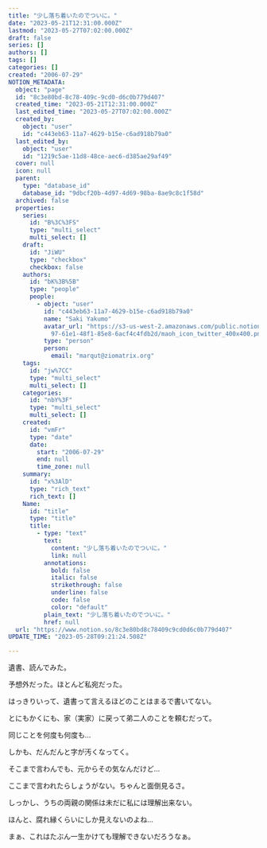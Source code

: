 ```yaml
---
title: "少し落ち着いたのでついに。"
date: "2023-05-21T12:31:00.000Z"
lastmod: "2023-05-27T07:02:00.000Z"
draft: false
series: []
authors: []
tags: []
categories: []
created: "2006-07-29"
NOTION_METADATA:
  object: "page"
  id: "8c3e80bd-8c78-409c-9cd0-d6c0b779d407"
  created_time: "2023-05-21T12:31:00.000Z"
  last_edited_time: "2023-05-27T07:02:00.000Z"
  created_by:
    object: "user"
    id: "c443eb63-11a7-4629-b15e-c6ad918b79a0"
  last_edited_by:
    object: "user"
    id: "1219c5ae-11d8-48ce-aec6-d385ae29af49"
  cover: null
  icon: null
  parent:
    type: "database_id"
    database_id: "9dbcf20b-4d97-4d69-98ba-8ae9c8c1f58d"
  archived: false
  properties:
    series:
      id: "B%3C%3FS"
      type: "multi_select"
      multi_select: []
    draft:
      id: "JiWU"
      type: "checkbox"
      checkbox: false
    authors:
      id: "bK%3B%5B"
      type: "people"
      people:
        - object: "user"
          id: "c443eb63-11a7-4629-b15e-c6ad918b79a0"
          name: "Saki Yakumo"
          avatar_url: "https://s3-us-west-2.amazonaws.com/public.notion-static.com/3ad1c4\
            97-61e1-48f1-85e8-6acf4c4fdb2d/maoh_icon_twitter_400x400.png"
          type: "person"
          person:
            email: "marqut@ziomatrix.org"
    tags:
      id: "jw%7CC"
      type: "multi_select"
      multi_select: []
    categories:
      id: "nbY%3F"
      type: "multi_select"
      multi_select: []
    created:
      id: "vmFr"
      type: "date"
      date:
        start: "2006-07-29"
        end: null
        time_zone: null
    summary:
      id: "x%3AlD"
      type: "rich_text"
      rich_text: []
    Name:
      id: "title"
      type: "title"
      title:
        - type: "text"
          text:
            content: "少し落ち着いたのでついに。"
            link: null
          annotations:
            bold: false
            italic: false
            strikethrough: false
            underline: false
            code: false
            color: "default"
          plain_text: "少し落ち着いたのでついに。"
          href: null
  url: "https://www.notion.so/8c3e80bd8c78409c9cd0d6c0b779d407"
UPDATE_TIME: "2023-05-28T09:21:24.508Z"

---
```

<link rel="stylesheet" href="https://cdn.jsdelivr.net/npm/katex@0.16.2/dist/katex.min.css" integrity="sha384-bYdxxUwYipFNohQlHt0bjN/LCpueqWz13HufFEV1SUatKs1cm4L6fFgCi1jT643X" crossorigin="anonymous">


遺書、読んでみた。


予想外だった。ほとんど私宛だった。


はっきりいって、遺書って言えるほどのことはまるで書いてない。


とにもかくにも、家（実家）に戻って弟二人のことを頼むだって。


同じことを何度も何度も…


しかも、だんだんと字が汚くなってく。


そこまで言わんでも、元からその気なんだけど…


ここまで言われたらしょうがない。ちゃんと面倒見るさ。


しっかし、うちの両親の関係は未だに私には理解出来ない。


ほんと、腐れ縁くらいにしか見えないのよね…


まぁ、これはたぶん一生かけても理解できないだろうなぁ。

